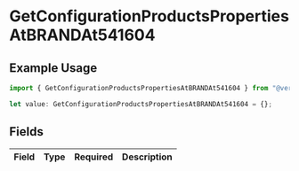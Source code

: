 # GetConfigurationProductsPropertiesAtBRANDAt541604

## Example Usage

```typescript
import { GetConfigurationProductsPropertiesAtBRANDAt541604 } from "@vercel/sdk/models/getconfigurationproductsop.js";

let value: GetConfigurationProductsPropertiesAtBRANDAt541604 = {};
```

## Fields

| Field       | Type        | Required    | Description |
| ----------- | ----------- | ----------- | ----------- |